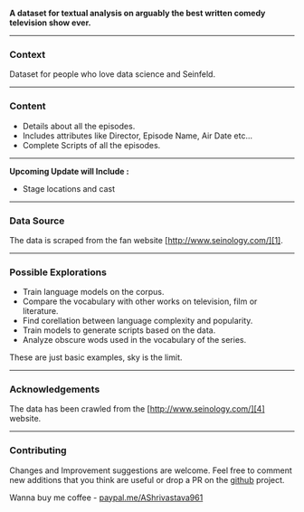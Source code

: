 **A dataset for textual analysis on arguably the best written comedy television show ever.** 


----------
### Context

Dataset for people who love data science and Seinfeld.


----------


### Content

 - Details about all the episodes.
 - Includes attributes like Director, Episode Name, Air Date etc...
 - Complete Scripts of all the episodes.

----------


**Upcoming Update will Include :**

 - Stage locations and cast


----------


### Data Source

The data is scraped from the fan website [http://www.seinology.com/][1].

-----------


### Possible Explorations

 - Train language models on the corpus.
 - Compare the vocabulary with other works on television, film or literature.
 - Find corellation between language complexity and popularity. 
 - Train models to generate scripts based on the data.
 - Analyze obscure wods used in the vocabulary of the series. 

These are just basic examples, sky is the limit. 


----------


### Acknowledgements

The data has been crawled from the [http://www.seinology.com/][4] website.



----------

### Contributing

Changes and Improvement suggestions are welcome. Feel free to comment new additions that you think are useful or drop a PR on the [github][5] project.

Wanna buy me coffee - [paypal.me/AShrivastava961][6]


  [1]: http://www.seinology.com/
  [2]: https://wallpapershome.com/images/wallpapers/fifa-18-5120x2880-4k-screenshot-poster-e3-2017-13691.jpg
  [3]: https://github.com/amanthedorkknight/the-seinfeld-chronicles
  [4]: http://www.seinology.com/
  [5]: https://github.com/amanthedorkknight/the-seinfeld-chronicles
  [6]: paypal.me/AShrivastava961
  [6]: https://www.paypal.me/AShrivastava961
